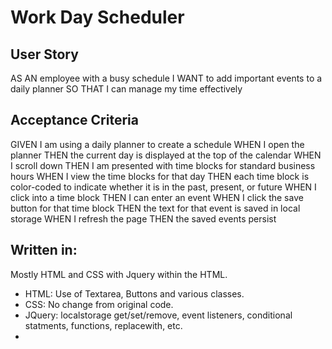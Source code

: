 <h1>Work Day Scheduler</h1>
<h2>User Story</h2>
AS AN employee with a busy schedule
I WANT to add important events to a daily planner
SO THAT I can manage my time effectively

<h2>Acceptance Criteria</h2>
GIVEN I am using a daily planner to create a schedule
WHEN I open the planner
THEN the current day is displayed at the top of the calendar
WHEN I scroll down
THEN I am presented with time blocks for standard business hours
WHEN I view the time blocks for that day
THEN each time block is color-coded to indicate whether it is in the past, present, or future
WHEN I click into a time block
THEN I can enter an event
WHEN I click the save button for that time block
THEN the text for that event is saved in local storage
WHEN I refresh the page
THEN the saved events persist

<h2>Written in:</h2>
Mostly HTML and CSS with Jquery within the HTML.
<br>
<ul>
  <li>HTML: Use of Textarea, Buttons and various classes.</li>
  <li>CSS: No change from original code.</li>
  <li>JQuery: localstorage get/set/remove, event listeners, conditional statments, functions, replacewith, etc.</li>
  <li></li>
</ul>
